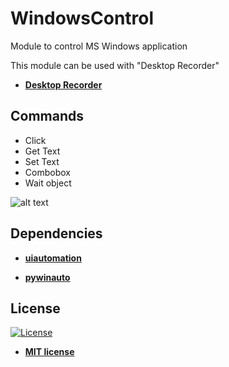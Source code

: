 # WindowsControl
Module to control MS Windows application

This module can be used with "Desktop Recorder"

<ul>
  <li>
    <strong>
      <a href="http://docs.rocketbot.co/?p=1046">Desktop Recorder</a>
    </strong> 
  </li>  
</ul>  

## Commands
<ul>
    <li>Click</li>
    <li>Get Text</li>
    <li>Set Text</li>
    <li>Combobox</li>
    <li>Wait object</li>
</ul>

![alt text](https://raw.githubusercontent.com/rocketbot-cl/WindowsControl/master/example/recorder.png)

<h2>Dependencies</h2>

<ul>
  <li>
    <strong>
      <a href="https://pypi.org/project/uiautomation/">uiautomation</a>
    </strong> 
  </li>  
</ul>  
<ul>
  <li>
    <strong>
      <a href="https://pypi.org/project/pywinauto/">pywinauto</a>
    </strong> 
  </li>  
</ul>  

<h2>License</h2>

<p><a href="http://badges.mit-license.org" rel="nofollow"><img src="https://camo.githubusercontent.com/107590fac8cbd65071396bb4d04040f76cde5bde/687474703a2f2f696d672e736869656c64732e696f2f3a6c6963656e73652d6d69742d626c75652e7376673f7374796c653d666c61742d737175617265" alt="License" data-canonical-src="http://img.shields.io/:license-mit-blue.svg?style=flat-square" style="max-width:100%;"></a></p>

<ul>
  <li><strong><a href="http://opensource.org/licenses/mit-license.php" rel="nofollow">MIT license</a></strong></li>
</ul>  
